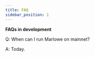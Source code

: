 ```yaml
---
title: FAQ
sidebar_position: 1
---
```


**FAQs in development**

Q: When can I run Marlowe on mainnet? 

A: Today. 

